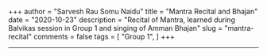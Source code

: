+++
author = "Sarvesh Rau Somu Naidu"
title = "Mantra Recital and Bhajan"
date = "2020-10-23"
description = "Recital of Mantra, learned during Balvikas session in Group 1 and singing of Amman Bhajan"
slug = "mantra-recital"
comments = false
tags = [
    "Group 1",
]
+++

---

